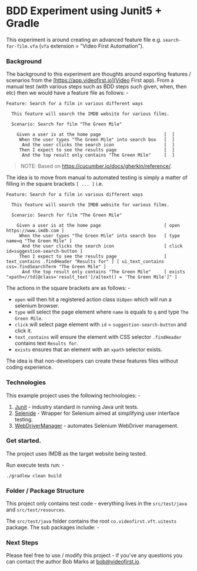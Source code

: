 # BDD Experiment using Junit5 + Gradle

This experiment is around creating an advanced feature file e.g. `search-for-film.vfa` (`vfa` 
extension = "Video First Automation").

### Background

The background to this experiment are thoughts around exporting features / scenarios from the 
[https://app.videofirst.io](Video First app).  From a manual test (with various steps such as BDD
steps such given, when, then etc) then we would have a feature file as follows: -

    Feature: Search for a film in various different ways
    
      This feature will search the IMDB website for various films.
    
      Scenario: Search for film "The Green Mile"
    
        Given a user is at the home page                        [  ]
         When the user types "The Green Mile" into search box   [  ]
          And the user clicks the search icon                   [  ]
         Then I expect to see the results page                  [  ]
          And the top result only contains "The Green Mile"     [  ]

> NOTE: Based on https://cucumber.io/docs/gherkin/reference/.

The idea is to move from manual to automated testing is simply a matter of filling in the square
brackets `[ ... ]` i.e.

    Feature: Search for a film in various different ways
    
      This feature will search the IMDB website for various films.
    
      Scenario: Search for film "The Green Mile"
    
        Given a user is at the home page                        [ open https://www.imdb.com ]
         When the user types "The Green Mile" into search box   [ type name=q "The Green Mile" ]
          And the user clicks the search icon                   [ click id=suggestion-search-button ]
         Then I expect to see the results page                  [ text_contains .findHeader "Results for" ] [ ui_text_contains css=.findSearchTerm "The Green Mile" ]
          And the top result only contains "The Green Mile"     [ exists "xpath=//td[@class='result_text']/a[text() = 'The Green Mile']" ]

The actions in the square brackets are as follows: -

 * `open` will then hit a registered action class `UiOpen` which will run a selenium browser.
 * `type` will select the page element where `name` is equals to `q` and type `The Green Mile`.
 * `click` will select page element with `id` = `suggestion-search-button` and click it.
 * `text_contains` will ensure the element with CSS selector `.findHeader` contains text `Results for`.
 * `exists` ensures that an element with an `xpath` selector exists.
 
The idea is that non-developers can create these features files without coding experience.

### Technologies

This example project uses the following technologies: -

1. [Junit](https://junit.org/junit5) - industry standard in running Java unit tests.
2. [Selenide](http://selenide.org/) - Wrapper for Selenium aimed at simplifying user interface
   testing.
3. [WebDriverManager](https://github.com/bonigarcia/webdrivermanager) - automates Selenium WebDriver
   management.

### Get started.

The project uses IMDB as the target website being tested.

Run execute tests run: -

    ./gradlew clean build

### Folder / Package Structure

This project only contains test code - everything lives in the `src/test/java` and
`src/test/resources`.

The `src/test/java` folder contains the root `co.videofirst.vft.uitests` package.  The sub packages
include: -



### Next Steps

Please feel free to use / modify this project - if you've any questions you can contact the author
Bob Marks at [bob@videofirst.io](bob@videofirst.io).

